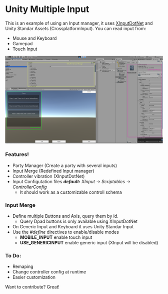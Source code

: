 # Unity Multiple Input

This is an example of using an Input manager, it uses [XInputDotNet](https://github.com/speps/XInputDotNet) and Unity Standar Assets (CrossplatformInput).
You can read input from:
  - Mouse and Keyboard
  - Gamepad
  - Touch Input

![](capture.png)

### Features!

  - Party Manager (Create a party with several inputs)
  - Input Merge (Redefined Input manager)
  - Controller vibration (XInputDotNet)
  - Input Configutation files ***default:** XInput -> Scriptables -> ControllerConfig*
    - It should work as a customizable controll schema 


### Input Merge

  - Define multiple Buttons and Axis, query them by id.
    - Query Dpad buttons is only available using XInputDotNet
  - On Generic Input and Keyboard it uses Unity Standar Input
  - Use the *#define* directives to enable/disable modes
    - **MOBILE_INPUT** enable touch input
    - **USE_GENERICINPUT** enable generic input (XInput will be disabled)

### To Do:

- Remaping
- Change controller config at runtime
- Easier customization
  

Want to contribute? Great!